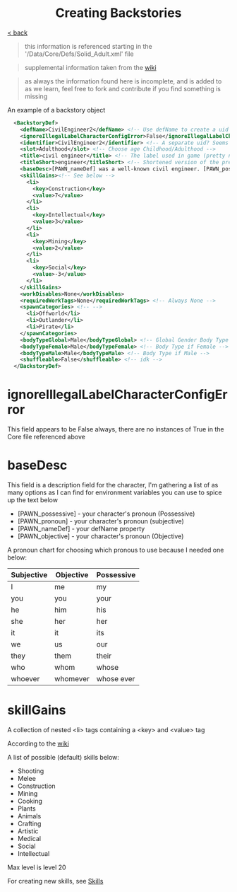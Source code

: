 <h1 align="center">Creating Backstories</h1>

[< back](../../README.md)


> this information is referenced starting in the '/Data/Core/Defs/Solid_Adult.xml' file

> supplemental information taken from the [wiki](https://rimworldwiki.com/wiki/Skills)

> as always the information found here is incomplete, and is added to as we learn, feel free to fork and contribute if you find something is missing

An example of a backstory object

```xml
  <BackstoryDef>
    <defName>CivilEngineer2</defName> <!-- Use defName to create a uid for your character, or overwrite -->
    <ignoreIllegalLabelCharacterConfigError>False</ignoreIllegalLabelCharacterConfigError> <!-- False -->
    <identifier>CivilEngineer2</identifier> <!-- A separate uid? Seems to always === defName -->
    <slot>Adulthood</slot> <!-- Choose age Childhood/Adulthood -->
    <title>civil engineer</title> <!-- The label used in game (pretty name) -->
    <titleShort>engineer</titleShort> <!-- Shortened version of the pretty name -->
    <baseDesc>[PAWN_nameDef] was a well-known civil engineer. [PAWN_possessive] job involved designing and maintaining rock fortification structures. [PAWN_pronoun] did enough statistical analysis to keep [PAWN_possessive] mind sharp.</baseDesc> <!-- See below -->
    <skillGains><!-- See below -->
      <li>
        <key>Construction</key>
        <value>7</value>
      </li>
      <li>
        <key>Intellectual</key>
        <value>3</value>
      </li>
      <li>
        <key>Mining</key>
        <value>2</value>
      </li>
      <li>
        <key>Social</key>
        <value>-3</value>
      </li>
    </skillGains>
    <workDisables>None</workDisables> 
    <requiredWorkTags>None</requiredWorkTags> <!-- Always None -->
    <spawnCategories> <!-- -->
      <li>Offworld</li>
      <li>Outlander</li>
      <li>Pirate</li>
    </spawnCategories>
    <bodyTypeGlobal>Male</bodyTypeGlobal> <!-- Global Gender Body Type -->
    <bodyTypeFemale>Male</bodyTypeFemale> <!-- Body Type if Female -->
    <bodyTypeMale>Male</bodyTypeMale> <!-- Body Type if Male -->
    <shuffleable>False</shuffleable> <!-- idk -->
  </BackstoryDef>
```

# ignoreIllegalLabelCharacterConfigError
This field appears to be False always, there are no instances of True in the Core file referenced above

# baseDesc
This field is a description field for the character, I'm gathering a list of as many options as I can find for environment variables you can use to spice up the text below

- [PAWN_possessive] - your character's pronoun (Possessive)
- [PAWN_pronoun]    - your character's pronoun (subjective)
- [PAWN_nameDef]    - your defName property 
- [PAWN_objective]  - your character's pronoun (Objective)

 A pronoun chart for choosing which pronous to use because I needed one below: 

| Subjective | Objective | Possessive |
|   ---      |   ---     |      ---   |
|I           |me         |my          |
|you         |you        |your        |
|he          |him        |his         |
|she         |	her      |	her       |
|it          |	it       |	its       |
|we          |	us       |	our       |
|they        |	them     |	their     |
|who         |	whom     |	whose     |
|whoever     |	whomever |	whose ever|

# skillGains
A collection of nested \<li> tags containing a \<key> and \<value> tag

According to the [wiki](https://rimworldwiki.com/wiki/Skills)

A list of possible (default) skills below:
- Shooting
- Melee
- Construction
- Mining
- Cooking
- Plants
- Animals
- Crafting
- Artistic
- Medical
- Social
- Intellectual

Max level is level 20

For creating new skills, see [Skills](../skills/skills.md)
